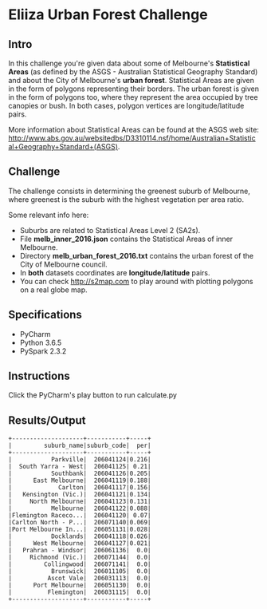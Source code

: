 # Eliiza Urban Forest Challenge

## Intro

In this challenge you're given data about some of Melbourne's **Statistical Areas** (as defined by the ASGS - Australian 
Statistical Geography Standard) and about the City of Melbourne's **urban forest**.  Statistical Areas are given in the form 
of polygons representing their borders.  The urban forest is given in the form of polygons too, where they represent 
the area occupied by tree canopies or bush.  In both cases, polygon vertices are longitude/latitude pairs.

More information about Statistical Areas can be found at the ASGS web site:
http://www.abs.gov.au/websitedbs/D3310114.nsf/home/Australian+Statistical+Geography+Standard+(ASGS).

## Challenge

The challenge consists in determining the greenest suburb of Melbourne, where greenest is the suburb with the highest 
vegetation per area ratio.

Some relevant info here:
- Suburbs are related to Statistical Areas Level 2 (SA2s).
- File **melb_inner_2016.json** contains the Statistical Areas of inner Melbourne.
- Directory **melb_urban_forest_2016.txt** contains the urban forest of the City of Melbourne council.
- In **both** datasets coordinates are **longitude/latitude** pairs.
- You can check http://s2map.com to play around with plotting polygons on a real globe map.

## Specifications

- PyCharm
- Python 3.6.5
- PySpark 2.3.2

## Instructions

Click the PyCharm's play button to run calculate.py

## Results/Output

```commandline
+--------------------+-----------+-----+
|         suburb_name|suburb_code|  per|
+--------------------+-----------+-----+
|           Parkville|  206041124|0.216|
|  South Yarra - West|  206041125| 0.21|
|           Southbank|  206041126|0.205|
|      East Melbourne|  206041119|0.188|
|             Carlton|  206041117|0.156|
|   Kensington (Vic.)|  206041121|0.134|
|     North Melbourne|  206041123|0.131|
|           Melbourne|  206041122|0.088|
|Flemington Raceco...|  206041120| 0.07|
|Carlton North - P...|  206071140|0.069|
|Port Melbourne In...|  206051131|0.028|
|           Docklands|  206041118|0.026|
|      West Melbourne|  206041127|0.021|
|   Prahran - Windsor|  206061136|  0.0|
|     Richmond (Vic.)|  206071144|  0.0|
|         Collingwood|  206071141|  0.0|
|           Brunswick|  206011105|  0.0|
|          Ascot Vale|  206031113|  0.0|
|      Port Melbourne|  206051130|  0.0|
|          Flemington|  206031115|  0.0|
+--------------------+-----------+-----+
```

